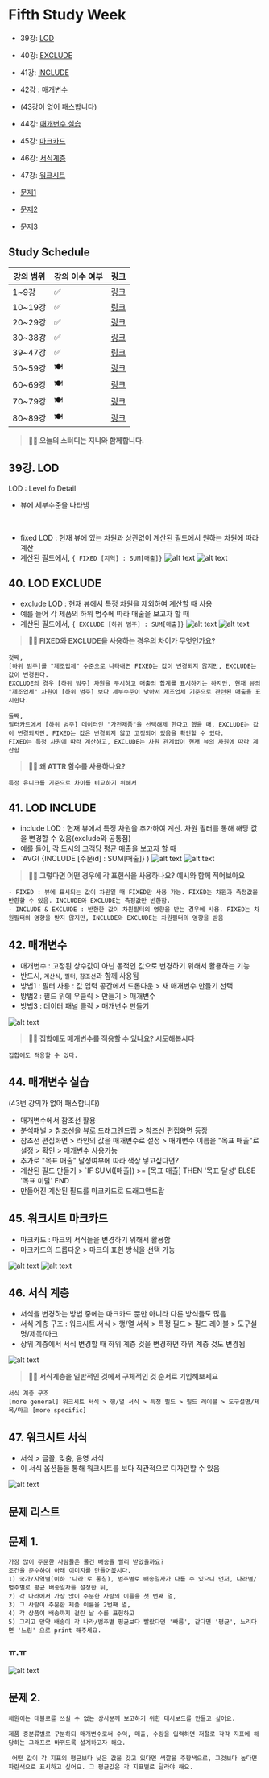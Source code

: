 # Fifth Study Week

- 39강: [LOD](#39강-lod)

- 40강: [EXCLUDE](#40-lod-exclude)

- 41강: [INCLUDE](#41-lod-include)

- 42강 : [매개변수](#42-매개변수)

* (43강이 없어 패스합니다)
- 44강: [매개변수 실습](#44-매개변수-실습)

- 45강: [마크카드](#45-워크시트-마크카드)

- 46강: [서식계층](#46-서식-계층)

- 47강: [워크시트](#47-워크시트-서식)

- [문제1](#문제-1)

- [문제2](#문제-2)

- [문제3](#문제-3)

## Study Schedule

| 강의 범위     | 강의 이수 여부 | 링크                                                                                                        |
|--------------|---------|-----------------------------------------------------------------------------------------------------------|
| 1~9강        |  ✅      | [링크](https://www.youtube.com/watch?v=AXkaUrJs-Ko&list=PL87tgIIryGsa5vdz6MsaOEF8PK-YqK3fz&index=84)       |
| 10~19강      | ✅      | [링크](https://www.youtube.com/watch?v=AXkaUrJs-Ko&list=PL87tgIIryGsa5vdz6MsaOEF8PK-YqK3fz&index=75)       |
| 20~29강      | ✅      | [링크](https://www.youtube.com/watch?v=AXkaUrJs-Ko&list=PL87tgIIryGsa5vdz6MsaOEF8PK-YqK3fz&index=65)       |
| 30~38강      | ✅      | [링크](https://www.youtube.com/watch?v=e6J0Ljd6h44&list=PL87tgIIryGsa5vdz6MsaOEF8PK-YqK3fz&index=55)       |
| 39~47강      | ✅      | [링크](https://www.youtube.com/watch?v=AXkaUrJs-Ko&list=PL87tgIIryGsa5vdz6MsaOEF8PK-YqK3fz&index=45)       |
| 50~59강      | 🍽️      | [링크](https://www.youtube.com/watch?v=AXkaUrJs-Ko&list=PL87tgIIryGsa5vdz6MsaOEF8PK-YqK3fz&index=35)       |
| 60~69강      | 🍽️      | [링크](https://www.youtube.com/watch?v=AXkaUrJs-Ko&list=PL87tgIIryGsa5vdz6MsaOEF8PK-YqK3fz&index=25)       |
| 70~79강      | 🍽️      | [링크](https://www.youtube.com/watch?v=AXkaUrJs-Ko&list=PL87tgIIryGsa5vdz6MsaOEF8PK-YqK3fz&index=15)       |
| 80~89강      | 🍽️      | [링크](https://www.youtube.com/watch?v=AXkaUrJs-Ko&list=PL87tgIIryGsa5vdz6MsaOEF8PK-YqK3fz&index=5)        |


<!-- 여기까진 그대로 둬 주세요-->

> **🧞‍♀️ 오늘의 스터디는 지니와 함께합니다.**


## 39강. LOD

LOD : Level fo Detail
- 뷰에 세부수준을 나타냄

<br>

- fixed LOD : 현재 뷰에 있는 차원과 상관없이 계산된 필드에서 원하는 차원에 따라 계산
- 계산된 필드에서, ` { FIXED [지역] : SUM[매출]} `
![alt text](Tableau_imagefile/week5_FIXED(1).png)
![alt text](Tableau_imagefile/week5_FIXED(2).png)






## 40. LOD EXCLUDE


- exclude LOD : 현재 뷰에서 특정 차원을 제외하여 계산할 때 사용
- 예를 들어 각 제품의 하위 범주에 따라 매출을 보고자 할 때
- 계산된 필드에서, ` { EXCLUDE [하위 범주] : SUM[매출]} `
![alt text](Tableau_imagefile/week5_EXCLUDE(1).png)
![alt text](Tableau_imagefile/week5_EXCLUDE(2).png)


> **🧞‍♀️ FIXED와 EXCLUDE을 사용하는 경우의 차이가 무엇인가요?**

```
첫째,
[하위 범주]를 "제조업체" 수준으로 나타내면 FIXED는 값이 변경되지 않지만, EXCLUDE는 값이 변경된다.
EXCLUDE의 경우 [하위 범주] 차원을 무시하고 매출의 합계를 표시하기는 하지만, 현재 뷰의 "제조업체" 차원이 [하위 범주] 보다 세부수준이 낮아서 제조업체 기준으로 관련된 매출을 표시한다.

둘째,
필터카드에서 [하위 범주] 데이터인 "가전제품"을 선택해제 한다고 했을 때, EXCLUDE는 값이 변경되지만, FIXED는 값은 변경되지 않고 고정되어 있음을 확인할 수 있다.
FIXED는 특정 차원에 따라 계산하고, EXCLUDE는 차원 관계없이 현재 뷰의 차원에 따라 계산함

```

> **🧞‍♀️ 왜 ATTR 함수를 사용하나요?**

```
특정 유니크를 기준으로 차이를 비교하기 위해서
```









## 41. LOD INCLUDE
- include LOD : 현재 뷰에서 특정 차원을 추가하여 계산. 차원 필터를 통해 해당 값을 변경할 수 있음(exclude와 공통점)
- 예를 들어, 각 도시의 고객당 평균 매출을 보고자 할 때
- `AVG( {INCLUDE [주문id] : SUM[매출]} )
![alt text](Tableau_imagefile/week5_INCLUDE(1).png)
![alt text](Tableau_imagefile/week5_INCLUDE(2).png)


> **🧞‍♀️ 그렇다면 어떤 경우에 각 표현식을 사용하나요? 예시와 함께 적어보아요**

```
- FIXED : 뷰에 표시되는 값이 차원일 때 FIXED만 사용 가능. FIXED는 차원과 측정값을 반환할 수 있음. INCLUDE와 EXCLUDE는 측정값만 반환함.
- INCLUDE & EXCLUDE : 반환한 값이 차원필터의 영향을 받는 경우에 사용. FIXED는 차원필터의 영향을 받지 않지만, INCLUDE와 EXCLUDE는 차원필터의 영향을 받음

```











## 42. 매개변수
- 매개변수 : 고정된 상수값이 아닌 동적인 값으로 변경하기 위해서 활용하는 기능
- 반드시, `계산식`, `필터`, `참조선`과 함께 사용됨
- 방법1 : 필터 사용 : 값 입력 공간에서 드롭다운 > 새 매개변수 만들기 선택
- 방법2 : 필드 위에 우클릭 > 만들기 > 매개변수
- 방법3 : 데이터 패널 클릭 > 매개변수 만들기

![alt text](Tableau_imagefile/week5_매개변수.png)


> **🧞‍♀️ 집합에도 매개변수를 적용할 수 있나요? 시도해봅시다**
```
집합에도 적용할 수 있다.
```








## 44. 매개변수 실습
(43번 강의가 없어 패스합니다)
- 매개변수에서 참조선 활용
- 분석패널 > 참조선을 뷰로 드래그앤드랍 > 참조선 편집화면 등장
- 참조선 편집화면 > 라인의 값을 매개변수로 설정 > 매개변수 이름을 "목표 매출"로 설정 > 확인 > 매개변수 사용가능
- 추가로 "목표 매출" 달성여부에 따라 색상 넣고싶다면?
- 계산된 필드 만들기 > `IF SUM([매출]) >= [목표 매출] THEN '목표 달성' ELSE '목표 미달' END
- 만들어진 계산된 필드를 마크카드로 드래그앤드랍







## 45. 워크시트 마크카드
- 마크카드 : 마크의 서식들을 변경하기 위해서 활용함
- 마크카드의 드롭다운 > 마크의 표현 방식을 선택 가능

![alt text](<Tableau_imagefile/week5_마크카드(1).png>)
![alt text](<Tableau_imagefile/week5_마크카드(2).png>)








## 46. 서식 계층
- 서식을 변경하는 방법 중에는 마크카드 뿐만 아니라 다른 방식들도 많음
- 서식 계층 구조 : 워크시트 서식 > 행/열 서식 > 특정 필드 > 필드 레이블 > 도구설명/제목/마크
- 상위 계층에서 서식 변경할 때 하위 계층 것을 변경하면 하위 계층 것도 변경됨

![alt text](Tableau_imagefile/week5_서식계층.png)

> **🧞‍♀️ 서식계층을 일반적인 것에서 구체적인 것 순서로 기입해보세요**

```
서식 계층 구조
[more general] 워크시트 서식 > 행/열 서식 > 특정 필드 > 필드 레이블 > 도구설명/제목/마크 [more specific]
```








## 47. 워크시트 서식
- 서식 > 글꼴, 맞춤, 음영 서식
- 이 서식 옵션들을 통해 워크시트를 보다 직관적으로 디자인할 수 있음

![alt text](Tableau_imagefile/week5_글꼴,맞춤,음영.png)









## 문제 리스트



## 문제 1.

```
가장 많이 주문한 사람들은 물건 배송을 빨리 받았을까요?
조건을 준수하여 아래 이미지를 만들어봆시다.
1) 국가/지역별(이하 '나라'로 통칭), 범주별로 배송일자가 다를 수 있으니 먼저, 나라별/범주별로 평균 배송일자를 설정한 뒤,
2) 각 나라에서 가장 많이 주문한 사람의 이름을 첫 번째 열,
3) 그 사람이 주문한 제품 이름을 2번째 열,
4) 각 상품이 배송까지 걸린 날 수를 표현하고
5) 그리고 만약 배송이 각 나라/범주별 평균보다 빨랐다면 '빠름', 같다면 '평균', 느리다면 '느림' 으로 print 해주세요. 
```
### ㅠ.ㅠ
![alt text](Tableau_imagefile/week5_문제1.png)



<!-- 여기까지 오는 과정 중 알게 된 점을 기입하고, 결과는 시트 명을 본인 이름으로 바꾸어 표시해주세요.-->

## 문제 2.

```
채원이는 태블로를 쓰실 수 없는 상사분께 보고하기 위한 대시보드를 만들고 싶어요. 

제품 중분류별로 구분하되 매개변수로써 수익, 매출, 수량을 입력하면 저절로 각각 지표에 해당하는 그래프로 바뀌도록 설계하고자 해요.

 어떤 값이 각 지표의 평균보다 낮은 값을 갖고 있다면 색깔을 주황색으로, 그것보다 높다면 파란색으로 표시하고 싶어요. 그 평균값은 각 지표별로 달라야 해요.
```

